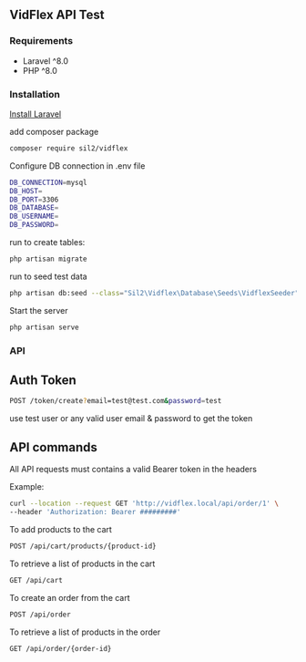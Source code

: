 VidFlex API Test
------------

### Requirements
* Laravel ^8.0
* PHP ^8.0

### Installation

[Install Laravel](https://laravel.com/docs/8.x/installation)


add composer package 

```bash
composer require sil2/vidflex

```

Configure DB connection in .env file

```bash
DB_CONNECTION=mysql
DB_HOST=
DB_PORT=3306
DB_DATABASE=
DB_USERNAME=
DB_PASSWORD=
```

run to create tables:

```bash
php artisan migrate

```

run to seed test data

```bash
php artisan db:seed --class="Sil2\Vidflex\Database\Seeds\VidflexSeeder"

```

Start the server 

```bash
php artisan serve

```

### API

## Auth Token
 
```bash
POST /token/create?email=test@test.com&password=test

```

use test user or any valid user email & password to get the token

## API commands

All API requests must contains a valid Bearer token in the headers

Example:
```bash
curl --location --request GET 'http://vidflex.local/api/order/1' \
--header 'Authorization: Bearer #########'

```

To add products to the cart
```bash
POST /api/cart/products/{product-id}

```

To retrieve a list of products in the cart

```bash
GET /api/cart

```

To create an order from the cart

```bash
POST /api/order

```

To retrieve a list of products in the order

```bash
GET /api/order/{order-id}

```
